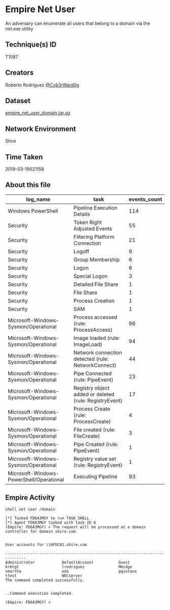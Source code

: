 
# Empire Net User

An adversary can enumerate all users that belong to a domain via the net.exe utility

## Technique(s) ID

T1087

## Creators

Roberto Rodriguez [@Cyb3rWard0g](https://twitter.com/Cyb3rWard0g)

## Dataset

[empire_net_user_domain.tar.gz](./empire_net_user_domain.tar.gz)

## Network Environment

Shire

## Time Taken

2019-03-19021158

## About this file

| log_name                                 | task                                                   |   events_count  |
|------------------------------------------|--------------------------------------------------------|-----------------|
| Windows PowerShell                       | Pipeline Execution Details                             |             114 |
| Security                                 | Token Right Adjusted Events                            |              55 |
| Security                                 | Filtering Platform Connection                          |              21 |
| Security                                 | Logoff                                                 |               9 |
| Security                                 | Group Membership                                       |               6 |
| Security                                 | Logon                                                  |               6 |
| Security                                 | Special Logon                                          |               3 |
| Security                                 | Detailed File Share                                    |               1 |
| Security                                 | File Share                                             |               1 |
| Security                                 | Process Creation                                       |               1 |
| Security                                 | SAM                                                    |               1 |
| Microsoft-Windows-Sysmon/Operational     | Process accessed (rule: ProcessAccess)                 |              96 |
| Microsoft-Windows-Sysmon/Operational     | Image loaded (rule: ImageLoad)                         |              94 |
| Microsoft-Windows-Sysmon/Operational     | Network connection detected (rule: NetworkConnect)     |              44 |
| Microsoft-Windows-Sysmon/Operational     | Pipe Connected (rule: PipeEvent)                       |              23 |
| Microsoft-Windows-Sysmon/Operational     | Registry object added or deleted (rule: RegistryEvent) |              17 |
| Microsoft-Windows-Sysmon/Operational     | Process Create (rule: ProcessCreate)                   |               4 |
| Microsoft-Windows-Sysmon/Operational     | File created (rule: FileCreate)                        |               3 |
| Microsoft-Windows-Sysmon/Operational     | Pipe Created (rule: PipeEvent)                         |               1 |
| Microsoft-Windows-Sysmon/Operational     | Registry value set (rule: RegistryEvent)               |               1 |
| Microsoft-Windows-PowerShell/Operational | Executing Pipeline                                     |              93 |

## Empire Activity

```
shell net user /domain
```

```
[*] Tasked FD6A3MGY to run TASK_SHELL
[*] Agent FD6A3MGY tasked with task ID 6
(Empire: FD6A3MGY) > The request will be processed at a domain controller for domain shire.com.


User accounts for \\HFDC01.shire.com

-------------------------------------------------------------------------------
Administrator            DefaultAccount           Guest                    
krbtgt                   lrodriguez               Mmidge                   
nmartha                  oda                      pgustavo                 
ttest                    WECserver                
The command completed successfully.


..Command execution completed.

(Empire: FD6A3MGY) >
```